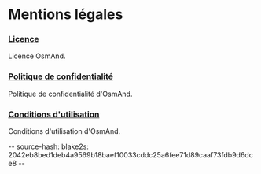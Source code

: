 # Mentions légales

### [Licence](./license.md)

Licence OsmAnd.

### [Politique de confidentialité](./privacy-policy.md)

Politique de confidentialité d'OsmAnd.

### [Conditions d'utilisation](./terms-of-use.md)

Conditions d'utilisation d'OsmAnd.

-- source-hash: blake2s: 2042eb8bed1deb4a9569b18baef10033cddc25a6fee71d89caaf73fdb9d6dce8 --

